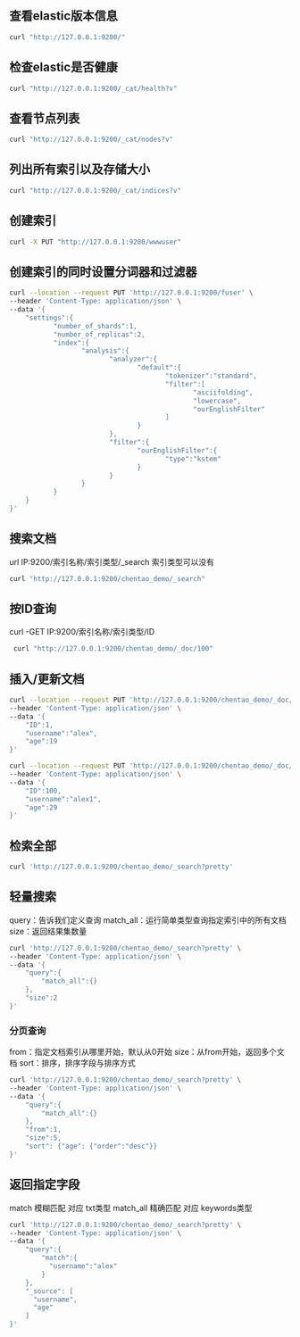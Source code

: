 
## 查看elastic版本信息
```bash
curl "http://127.0.0.1:9200/"
```

## 检查elastic是否健康
```bash
curl "http://127.0.0.1:9200/_cat/health?v"
```

## 查看节点列表
```bash
curl "http://127.0.0.1:9200/_cat/nodes?v"
```

## 列出所有索引以及存储大小
```bash
curl "http://127.0.0.1:9200/_cat/indices?v"
```

## 创建索引
```bash
curl -X PUT "http://127.0.0.1:9200/wwwuser"
```

## 创建索引的同时设置分词器和过滤器
```bash
curl --location --request PUT 'http://127.0.0.1:9200/fuser' \
--header 'Content-Type: application/json' \
--data '{
    "settings":{
           "number_of_shards":1,     
           "number_of_replicas":2, 
           "index":{
                  "analysis":{
                         "analyzer":{
                                "default":{
                                       "tokenizer":"standard",   
                                       "filter":[ 
                                              "asciifolding",
                                              "lowercase",
                                              "ourEnglishFilter"
                                       ]
                                }
                         },
                         "filter":{
                                "ourEnglishFilter":{
                                       "type":"kstem"
                                }
                         }
                  }
           }
    }
}'
```


## 搜索文档
url IP:9200/索引名称/索引类型/_search
索引类型可以没有
```bash
curl "http://127.0.0.1:9200/chentao_demo/_search"
```

## 按ID查询
curl -GET IP:9200/索引名称/索引类型/ID
```bash
 curl "http://127.0.0.1:9200/chentao_demo/_doc/100"
```

## 插入/更新文档
```bash
curl --location --request PUT 'http://127.0.0.1:9200/chentao_demo/_doc/1' \
--header 'Content-Type: application/json' \
--data '{
    "ID":1,
    "username":"alex",
    "age":19
}'
```

```bash
curl --location --request PUT 'http://127.0.0.1:9200/chentao_demo/_doc/100' \
--header 'Content-Type: application/json' \
--data '{
    "ID":100,
    "username":"alex1",
    "age":29
}'
```

## 检索全部
```bash
curl 'http://127.0.0.1:9200/chentao_demo/_search?pretty'
```

## 轻量搜索
query：告诉我们定义查询
match_all：运行简单类型查询指定索引中的所有文档
size：返回结果集数量
```bash
curl 'http://127.0.0.1:9200/chentao_demo/_search?pretty' \
--header 'Content-Type: application/json' \
--data '{
    "query":{
        "match_all":{}
    },
    "size":2
}'
```

### 分页查询 
from：指定文档索引从哪里开始，默认从0开始
size：从from开始，返回多个文档
sort：排序，排序字段与排序方式
```bash
curl 'http://127.0.0.1:9200/chentao_demo/_search?pretty' \
--header 'Content-Type: application/json' \
--data '{
    "query":{
        "match_all":{}
    },
    "from":1,
    "size":5,
    "sort": {"age": {"order":"desc"}}
}'
```

## 返回指定字段
match     模糊匹配 对应 txt类型
match_all 精确匹配 对应 keywords类型
```bash
curl 'http://127.0.0.1:9200/chentao_demo/_search?pretty' \
--header 'Content-Type: application/json' \
--data '{
    "query":{
        "match":{
          "username":"alex"
        }
    },
    "_source": [
      "username",
      "age"
    ]
}'
```